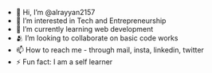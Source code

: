 - 👋 Hi, I’m @alrayyan2157
- 👀 I’m interested in Tech and Entrepreneurship
- 🌱 I’m currently learning web development
- 🫂 I’m looking to collaborate on basic code works
- 📫 How to reach me - through mail, insta, linkedin, twitter
- ⚡ Fun fact: I am a self learner

<!---
alrayyan2157/alrayyan2157 is a ✨ special ✨ repository because its `README.md` (this file) appears on your GitHub profile.
You can click the Preview link to take a look at your changes.
--->
